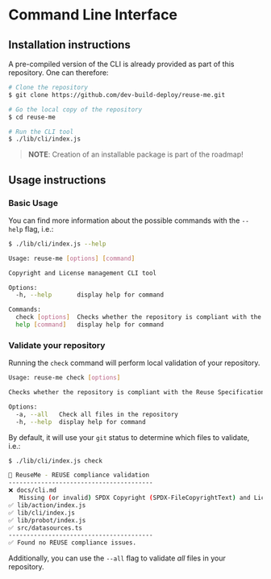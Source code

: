 <!-- 
SPDX-FileCopyrightText: 2023 Kevin de Jong <monkaii@hotmail.com>

SPDX-License-Identifier: GPL-3.0-or-later
-->

# Command Line Interface

## Installation instructions

A pre-compiled version of the CLI is already provided as part of this repository. One can therefore:

```sh
# Clone the repository
$ git clone https://github.com/dev-build-deploy/reuse-me.git

# Go the local copy of the repository
$ cd reuse-me

# Run the CLI tool
$ ./lib/cli/index.js
```

> **NOTE**: Creation of an installable package is part of the roadmap!

## Usage instructions

### Basic Usage

You can find more information about the possible commands with the `--help` flag, i.e.:

```sh
$ ./lib/cli/index.js --help

Usage: reuse-me [options] [command]

Copyright and License management CLI tool

Options:
  -h, --help       display help for command

Commands:
  check [options]  Checks whether the repository is compliant with the Reuse Specification.
  help [command]   display help for command
```

### Validate your repository


Running the `check` command will perform local validation of your repository.

```sh
Usage: reuse-me check [options]

Checks whether the repository is compliant with the Reuse Specification.

Options:
  -a, --all   Check all files in the repository
  -h, --help  display help for command
```

 By default, it will use your `git` status to determine which files to validate, i.e.:

```sh
$ ./lib/cli/index.js check

📄 ReuseMe - REUSE compliance validation
----------------------------------------
❌ docs/cli.md
   Missing (or invalid) SPDX Copyright (SPDX-FileCopyrightText) and License (SPDX-License-Identifier) statements.
✅ lib/action/index.js
✅ lib/cli/index.js
✅ lib/probot/index.js
✅ src/datasources.ts
----------------------------------------
✅ Found no REUSE compliance issues.
```

Additionally, you can use the `--all` flag to validate _all_ files in your repository.
